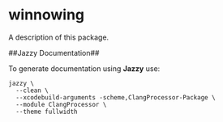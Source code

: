 # winnowing

A description of this package.

##Jazzy Documentation##

To generate documentation using **Jazzy** use:

````
jazzy \
  --clean \
  --xcodebuild-arguments -scheme,ClangProcessor-Package \
  --module ClangProcessor \
  --theme fullwidth
````

